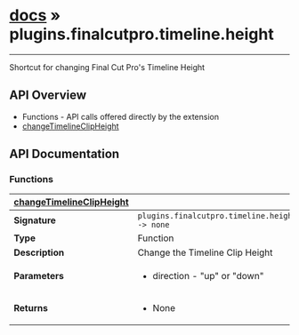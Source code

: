 # [docs](index.md) » plugins.finalcutpro.timeline.height
---

Shortcut for changing Final Cut Pro's Timeline Height

## API Overview
* Functions - API calls offered directly by the extension
 * [changeTimelineClipHeight](#changeTimelineClipHeight)

## API Documentation

### Functions

| [changeTimelineClipHeight](#changeTimelineClipHeight)         |                                                                                     |
| --------------------------------------------|-------------------------------------------------------------------------------------|
| **Signature**                               | `plugins.finalcutpro.timeline.height.changeTimelineClipHeight(direction) -> none`                                                                    |
| **Type**                                    | Function                                                                     |
| **Description**                             | Change the Timeline Clip Height                                                                     |
| **Parameters**                              | <ul><li>direction - "up" or "down"</li></ul> |
| **Returns**                                 | <ul><li>None</li></ul>          |


